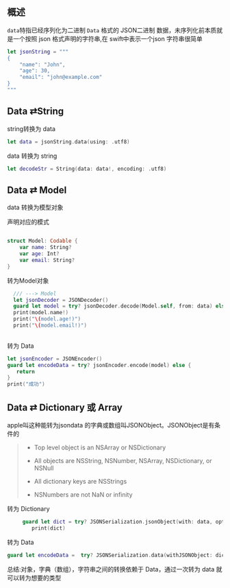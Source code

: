 ## 概述

 `data`特指已经序列化为二进制 `Data` 格式的 JSON二进制 数据，未序列化前本质就是一个按照 json 格式声明的字符串,在 swift中表示一个json 字符串很简单

```swift
let jsonString = """
{
    "name": "John",
    "age": 30,
    "email": "john@example.com"
}
"""
```

## Data ⇄String

string转换为 data

```swift
let data = jsonString.data(using: .utf8)
```

data 转换为 string

```swift
let decodeStr = String(data: data!, encoding: .utf8)
```

## Data ⇄ Model

data 转换为模型对象

声明对应的模式

```swift

struct Model: Codable {
    var name: String?
    var age: Int?
    var email: String?
}
```

转为Model对象

```swift
  /// ---> Model
  let jsonDecoder = JSONDecoder()
  guard let model = try? jsonDecoder.decode(Model.self, from: data) else { return }
  print(model.name!)
  print("\(model.age!)")
  print("\(model.email!)")
        
```

转为 Data

```swift
let jsonEncoder = JSONEncoder()
guard let encodeData = try? jsonEncoder.encode(model) else {
   return
}
print("成功")
```

## Data ⇄ Dictionary 或 Array

apple叫这种能转为jsondata 的字典或数组叫JSONObject。JSONObject是有条件的

> -  Top level object is an NSArray or NSDictionary
>
> - All objects are NSString, NSNumber, NSArray, NSDictionary, or NSNull
>
> -  All dictionary keys are NSStrings
>
> -    NSNumbers are not NaN or infinity

转为 Dictionary

```swift
     guard let dict = try? JSONSerialization.jsonObject(with: data, options:[.mutableContainers] ) else { return }
        print(dict)
```

转为 Data

```swift
guard let encodeData =  try? JSONSerialization.data(withJSONObject: dict) else { return }

```

总结:对象，字典（数组），字符串之间的转换依赖于 Data，通过一次转为 data 就可以转为想要的类型